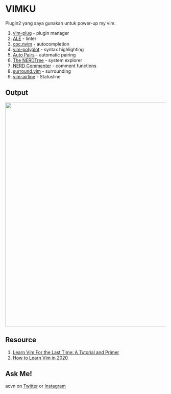 # VIMKU

Plugin2 yang saya gunakan untuk power-up my vim.
1. [vim-plug](https://github.com/junegunn/vim-plug) - plugin manager
2. [ALE](https://github.com/dense-analysis/ale) - linter
3. [coc.nvim](https://github.com/neoclide/coc.nvim) - autocompletion
4. [vim-polyglot](https://github.com/sheerun/vim-polyglot) - syntax highlighting
5. [Auto Pairs](https://github.com/jiangmiao/auto-pairs) - automatic pairing
6. [The NERDTree](https://github.com/preservim/nerdtree) - system explorer
7. [NERD Commenter](https://github.com/preservim/nerdcommenter) - comment functions
8. [surround.vim](https://github.com/tpope/vim-surround) - surrounding
9. [vim-airline](https://github.com/vim-airline/vim-airline) - Statusline

## Output
<img src="https://user-images.githubusercontent.com/52058660/130343474-82da9a9c-c873-43ab-b9d5-77671c9c524e.png" width="700">

## Resource
1. [Learn Vim For the Last Time: A Tutorial and Primer](https://danielmiessler.com/study/vim/)
2. [How to Learn Vim in 2020 ](https://dev.to/iggredible/learning-vim-in-2020-1mma)

## Ask Me!
acvn on [Twitter](https://twitter.com/aldi__satria) or [Instagram](https://www.instagram.com/aldi___satria/)
